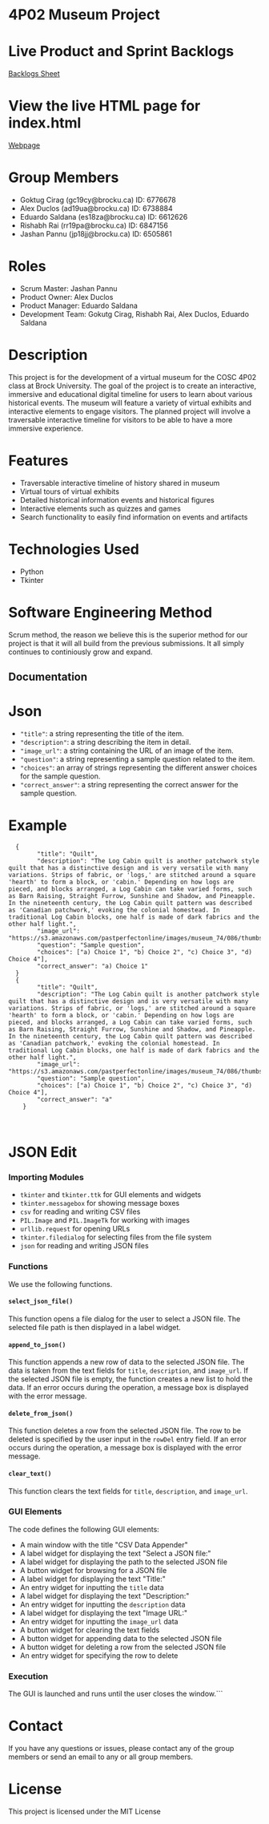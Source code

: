 4P02 Museum Project
====================

# Live Product and Sprint Backlogs
[Backlogs Sheet](https://docs.google.com/spreadsheets/d/1FwdKNZmc1wWEivzn2ezl59bVdrNpcElhstLYFrKzrvw/edit?usp=sharing)

# View the live HTML page for index.html
[Webpage](https://htmlpreview.github.io/?https://github.com/Rishabh9742/COSC4P02/blob/main/Web/index.html)

# Group Members

<ul>
  <li>Goktug Cirag (gc19cy@brocku.ca) ID: 6776678</li>
  <li>Alex Duclos (ad19ua@brocku.ca) ID: 6738884</li>
  <li>Eduardo Saldana (es18za@brocku.ca) ID: 6612626</li>
  <li>Rishabh Rai (rr19pa@brocku.ca) ID: 6847156</li>
  <li>Jashan Pannu (jp18jj@brocku.ca) ID: 6505861</li>
</ul>

# Roles
<ul>
  <li>Scrum Master: Jashan Pannu</li>
  <li>Product Owner: Alex Duclos</li>
  <li>Product Manager: Eduardo Saldana</li>
  <li>Development Team: Gokutg Cirag, Rishabh Rai, Alex Duclos, Eduardo Saldana</li>
</ul>

# Description
This project is for the development of a virtual museum for the COSC 4P02 class at Brock University. The goal of the project is to create an interactive, immersive and educational digital timeline for users to learn about various historical events. The museum will feature a variety of virtual exhibits and interactive elements to engage visitors. The planned project will involve a traversable interactive timeline for visitors to be able to have a more immersive experience.

# Features
<ul>
  <li> Traversable interactive timeline of history shared in museum </li>
  <li> Virtual tours of virtual exhibits </li>
  <li> Detailed historical information events and historical figures </li>
  <li> Interactive elements such as quizzes and games </li>
  <li> Search functionality to easily find information on events and artifacts </li>
</ul>

# Technologies Used
<ul>
  <li> Python </li>
  <li> Tkinter </li>
</ul>

# Software Engineering Method
Scrum method, the reason we believe this is the superior method for our project is that it will all build from the previous submissions. It all simply continues to continiously grow and expand.

## Documentation

# Json
- `"title"`: a string representing the title of the item.
- `"description"`: a string describing the item in detail.
- `"image_url"`: a string containing the URL of an image of the item.
- `"question"`: a string representing a sample question related to the item.
- `"choices"`: an array of strings representing the different answer choices for the sample question.
- `"correct_answer"`: a string representing the correct answer for the sample question.

# Example
```  
  {
        "title": "Quilt",
        "description": "The Log Cabin quilt is another patchwork style quilt that has a distinctive design and is very versatile with many variations. Strips of fabric, or 'logs,' are stitched around a square 'hearth' to form a block, or 'cabin.' Depending on how logs are pieced, and blocks arranged, a Log Cabin can take varied forms, such as Barn Raising, Straight Furrow, Sunshine and Shadow, and Pineapple. In the nineteenth century, the Log Cabin quilt pattern was described as 'Canadian patchwork,' evoking the colonial homestead. In traditional Log Cabin blocks, one half is made of dark fabrics and the other half light.",
        "image_url": "https://s3.amazonaws.com/pastperfectonline/images/museum_74/086/thumbs/9776.jpg",
        "question": "Sample question",
        "choices": ["a) Choice 1", "b) Choice 2", "c) Choice 3", "d) Choice 4"],
        "correct_answer": "a) Choice 1"
  }
  {
        "title": "Quilt",
        "description": "The Log Cabin quilt is another patchwork style quilt that has a distinctive design and is very versatile with many variations. Strips of fabric, or 'logs,' are stitched around a square 'hearth' to form a block, or 'cabin.' Depending on how logs are pieced, and blocks arranged, a Log Cabin can take varied forms, such as Barn Raising, Straight Furrow, Sunshine and Shadow, and Pineapple. In the nineteenth century, the Log Cabin quilt pattern was described as 'Canadian patchwork,' evoking the colonial homestead. In traditional Log Cabin blocks, one half is made of dark fabrics and the other half light.",
        "image_url": "https://s3.amazonaws.com/pastperfectonline/images/museum_74/086/thumbs/9776.jpg",
        "question": "Sample question",
        "choices": ["a) Choice 1", "b) Choice 2", "c) Choice 3", "d) Choice 4"],
        "correct_answer": "a"
    }
    
 
```

# JSON Edit

### Importing Modules
- `tkinter` and `tkinter.ttk` for GUI elements and widgets
- `tkinter.messagebox` for showing message boxes
- `csv` for reading and writing CSV files
- `PIL.Image` and `PIL.ImageTk` for working with images
- `urllib.request` for opening URLs
- `tkinter.filedialog` for selecting files from the file system
- `json` for reading and writing JSON files

### Functions
We use the following functions.

#### `select_json_file()`
This function opens a file dialog for the user to select a JSON file. The selected file path is then displayed in a label widget.

#### `append_to_json()`
This function appends a new row of data to the selected JSON file. The data is taken from the text fields for `title`, `description`, and `image_url`. If the selected JSON file is empty, the function creates a new list to hold the data. If an error occurs during the operation, a message box is displayed with the error message.

#### `delete_from_json()`
This function deletes a row from the selected JSON file. The row to be deleted is specified by the user input in the `rowDel` entry field. If an error occurs during the operation, a message box is displayed with the error message.

#### `clear_text()`
This function clears the text fields for `title`, `description`, and `image_url`.

### GUI Elements
The code defines the following GUI elements:
- A main window with the title "CSV Data Appender"
- A label widget for displaying the text "Select a JSON file:"
- A label widget for displaying the path to the selected JSON file
- A button widget for browsing for a JSON file
- A label widget for displaying the text "Title:"
- An entry widget for inputting the `title` data
- A label widget for displaying the text "Description:"
- An entry widget for inputting the `description` data
- A label widget for displaying the text "Image URL:"
- An entry widget for inputting the `image_url` data
- A button widget for clearing the text fields
- A button widget for appending data to the selected JSON file
- A button widget for deleting a row from the selected JSON file
- An entry widget for specifying the row to delete

### Execution
The GUI is launched and runs until the user closes the window.```

# Contact
If you have any questions or issues, please contact any of the group members or send an email to any or all group members. 

# License
This project is licensed under the MIT License


